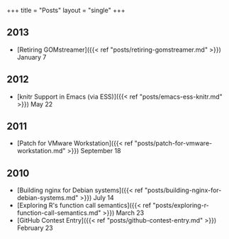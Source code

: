 +++
title = "Posts"
layout = "single"
+++
## 2013

* [Retiring GOMstreamer]({{< ref "posts/retiring-gomstreamer.md" >}}) <span class="post-date">January  7</span>

## 2012

* [knitr Support in Emacs (via ESS)]({{< ref "posts/emacs-ess-knitr.md" >}}) <span class="post-date">May 22</span>

## 2011

* [Patch for VMware Workstation]({{< ref "posts/patch-for-vmware-workstation.md" >}}) <span class="post-date">September 18</span>

## 2010

* [Building nginx for Debian systems]({{< ref "posts/building-nginx-for-debian-systems.md" >}}) <span class="post-date">July 14</span>
* [Exploring R's function call semantics]({{< ref "posts/exploring-r-function-call-semantics.md" >}}) <span class="post-date">March 23</span>
* [GitHub Contest Entry]({{< ref "posts/github-contest-entry.md" >}}) <span class="post-date">February 23</span>
